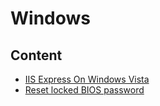 # Windows



## Content



* [IIS Express On Windows Vista](iis_express_on_windows_vista.md)
* [Reset locked BIOS password](reset_locked_bios_password.md)

